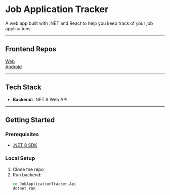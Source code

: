 # Job Application Tracker

A web app built with .NET and React to help you keep track of your job applications.

---

## Frontend Repos

[Web](https://github.com/noahg9/job-tracker-web)  
[Android](https://github.com/noahg9/job-tracker-android)

---

## Tech Stack

- **Backend:** .NET 8 Web API

---

## Getting Started

### Prerequisites

- [.NET 8 SDK](https://dotnet.microsoft.com/download)

### Local Setup

1. Clone the repo
2. Run backend:
   ```bash
   cd JobApplicationTracker.Api
   dotnet run
	```
